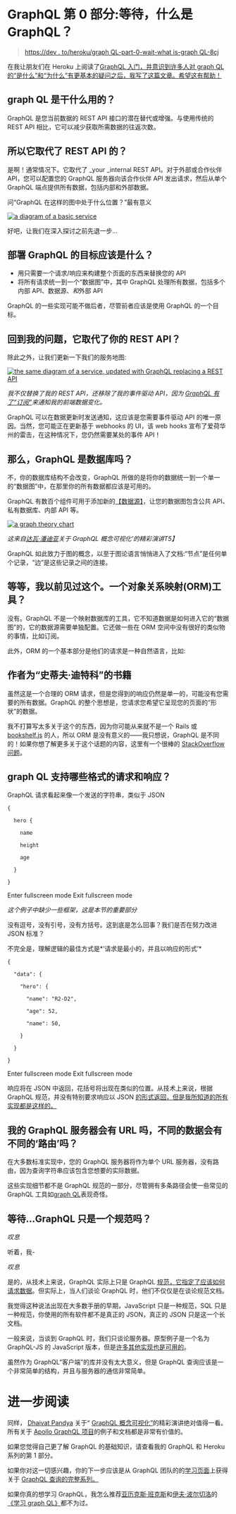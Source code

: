 # GraphQL 第 0 部分:等待，什么是 GraphQL？

> [https://dev . to/heroku/graph QL-part-0-wait-what is-graph QL-8cj](https://dev.to/heroku/graphql-part-0-wait-what-is-graphql-8cj)

在我让朋友们在 Heroku 上阅读了[GraphQL 入门，并意识到许多人对 graph QL 的“是什么”和“为什么”有更基本的疑问之后，我写了这篇文章。希望这有帮助！](https://dev.to/tobyfee/getting-started-with-graphql-on-heroku-243b)

## graph QL 是干什么用的？

GraphQL 是您当前数据的 REST API 接口的潜在替代或增强。与使用传统的 REST API 相比，它可以减少获取所需数据的往返次数。

## 所以它取代了 REST API 的？

是啊！通常情况下。它取代了 _your _internal REST API。对于外部或合作伙伴 API，您可以配置您的 GraphQL 服务器向该合作伙伴 API 发出请求，然后从单个 GraphQL 端点提供所有数据，包括内部和外部数据。

问“GraphQL 在这样的图中处于什么位置？”最有意义

[![a diagram of a basic service](img/35e3cb9f6fd05f60d202187c9b74932b.png)](https://res.cloudinary.com/practicaldev/image/fetch/s--okB8Fbun--/c_limit%2Cf_auto%2Cfl_progressive%2Cq_auto%2Cw_880/https://pbs.twimg.com/media/D56VZ_pU0AICgXn%3Fformat%3Dpng%26name%3Dmedium)

好吧，让我们在深入探讨之前先退一步...

## 部署 GraphQL 的目标应该是什么？

*   用只需要一个请求/响应来构建整个页面的东西来替换您的 API
*   将所有请求统一到一个“数据图”中，其中 GraphQL 处理所有数据，包括多个内部 API、数据源、*和*外部 API

GraphQL 的一些实现可能不做后者，尽管前者应该是使用 GraphQL 的一个目标。

## 回到我的问题，它取代了你的 REST API？

除此之外，让我们更新一下我们的服务地图:

[![the same diagram of a service, updated with GraphQL replacing a REST API](img/ccf2732d0c67f6ea8e3cf6a0178156a7.png)](https://res.cloudinary.com/practicaldev/image/fetch/s--CLOKyzEc--/c_limit%2Cf_auto%2Cfl_progressive%2Cq_auto%2Cw_880/https://pbs.twimg.com/media/D56WUh2VUAATWVM%3Fformat%3Dpng%26name%3Dmedium)

*我不仅替换了我的 REST API，还移除了我的事件驱动 API，因为 [GraphQL 有了“订阅”](https://graphql.org/blog/subscriptions-in-graphql-and-relay/)来通知我的前端数据变化。*

GraphQL 可以在数据更新时发送通知，这应该是您需要事件驱动 API 的唯一原因。当然，您可能正在更新基于 webhooks 的 UI，该 web hooks 宣布了爱荷华州的雷击，在这种情况下，您仍然需要某处的事件 API！

## 那么，GraphQL 是数据库吗？

不，你的数据库结构不会改变，GraphQL 所做的是将你的数据统一到一个单一的“数据图”中，在那里你的所有数据都应该是可用的。

GraphQL 有数百个组件可用于添加新的[【数据源】](https://www.apollographql.com/docs/apollo-server/features/data-sources)，让您的数据图包含公共 API、私有数据库、内部 API 等。

[![a graph theory chart](img/c2f523a17b8f87a2e60bb88140307a85.png "go read the whole article!")](https://res.cloudinary.com/practicaldev/image/fetch/s--i2aI6HYf--/c_limit%2Cf_auto%2Cfl_progressive%2Cq_auto%2Cw_880/https://cdn-images-1.medium.com/max/1600/1%2AEmhOknzZEu9Q6U3q5NmT9Q.png)

*这来自[达瓦·潘迪亚](https://blog.apollographql.com/@dpandya)关于 GraphQL 概念可视化’的精彩演讲T5】*

GraphQL 如此致力于图的概念，以至于图论语言悄悄进入了文档:“节点”是任何单个记录，“边”是这些记录之间的连接。

## 等等，我以前见过这个。一个对象关系映射(ORM)工具？

没有。GraphQL 不是一个映射数据库的工具，它不知道数据是如何进入它的“数据图”的，它的数据源需要单独配置。它还做一些在 ORM 空间中没有很好的类似物的事情，比如订阅。

此外，ORM 的一个基本部分是他们的请求是一种自然语言，比如:

## 作者为“史蒂夫·迪特科”的书籍

虽然这是一个合理的 ORM 请求，但是您得到的响应仍然是单一的，可能没有您需要的所有数据。GraphQL 的整个思想是，您请求您希望它呈现您的页面的“形状”的数据。

我不打算写太多关于这个的东西，因为你可能从来就不是一个 Rails 或 [bookshelf.js](http://bookshelfjs.org/) 的人，所以 ORM 是没有意义的——我只想说，GraphQL 是不同的！如果你想了解更多关于这个话题的内容，这里有一个很棒的 [StackOverflow 问题](https://stackoverflow.com/questions/46280014/is-graphql-an-orm)。

## graph QL 支持哪些格式的请求和响应？

GraphQL 请求看起来像一个发送的字符串，类似于 JSON

```
{

  hero {

    name

    height

    age

  }

} 
```

Enter fullscreen mode Exit fullscreen mode

*这个例子中缺少一些框架，这是本节的重要部分*

没有逗号，没有引号，没有方括号。这到底是怎么回事？我们是否在努力改进 JSON 标准？

不完全是，理解逻辑的最佳方式是*‘请求是最小的，并且以响应的形式’*

```
{

  "data": {

    "hero": {

      "name": "R2-D2",

      "age": 52,

      "name": 50,

    }

  }

} 
```

Enter fullscreen mode Exit fullscreen mode

响应将在 JSON 中返回，花括号将出现在类似的位置。从技术上来说，根据 GraphQL 规范，并没有特别要求响应以 JSON [的形式返回，但是我所知道的所有实现都是这样的。](https://graphql.github.io/graphql-spec/June2018/#sec-Serialization-Format)

## 我的 GraphQL 服务器会有 URL 吗，不同的数据会有不同的‘路由’吗？

在大多数标准实现中，您的 GraphQL 服务器将作为单个 URL 服务器，没有路由，因为查询字符串应该包含您想要的实际数据。

这些实现细节都不是 GraphQL 规范的一部分，尽管拥有多条路径会使一些常见的 GraphQL 工具如[graph QL](https://electronjs.org/apps/graphiql)表现奇怪。

## 等待...GraphQL 只是一个规范吗？

*叹息*

听着，我-

*叹息*

是的，从技术上来说，GraphQL 实际上只是 GraphQL [规范，它指定了应该如何请求数据](https://graphql.github.io/graphql-spec/June2018/#sec-Overview)。但实际上，当人们谈论 GraphQL 时，他们不仅仅是在谈论规范文档。

我觉得这种说法出现在大多数手册的早期，JavaScript 只是一种规范，SQL 只是一种规范，你使用的所有软件都不是真正的 JSON，真正的 JSON 只是这一个长文档。

一般来说，当谈到 GraphQL 时，我们只谈论服务器。原型例子是一个名为 GraphQL-JS 的 JavaScript 版本，但是[许多其他实现也是可用的](https://graphql.org/code/#javascript)。

虽然作为 GraphQL“客户端”的库并没有太大意义，但是 GraphQL 查询应该是一个非常简单的结构，并且与服务器的通信非常简单。

# 进一步阅读

同样， [Dhaivat Pandya](https://blog.apollographql.com/@dpandya) 关于“ [GraphQL 概念可视化”](https://blog.apollographql.com/the-concepts-of-graphql-bc68bd819be3)的精彩演讲绝对值得一看。所有关于 [Apollo GraphQL 项目](https://www.apollographql.com/)的例子和文档都是非常有价值的。

如果您觉得自己更了解 GraphQL 的基础知识，请查看我的 GraphQL 和 Heroku 系列的第 1 部分。

如果你对这一切感兴趣，你的下一步应该是从 GraphQL 团队的的[学习页面](https://graphql.org/learn/)上获得关于 [GraphQL 查询的完整系列。](https://graphql.org/learn/queries/)

如果你真的想学习 GraphQL，我怎么推荐[亚历克斯·班克斯](http://www.oreilly.com/pub/au/6913)和[伊夫·波尔切洛](http://www.oreilly.com/pub/au/6914)的[《学习 graph QL》](http://shop.oreilly.com/product/0636920137269.do)都不为过。
